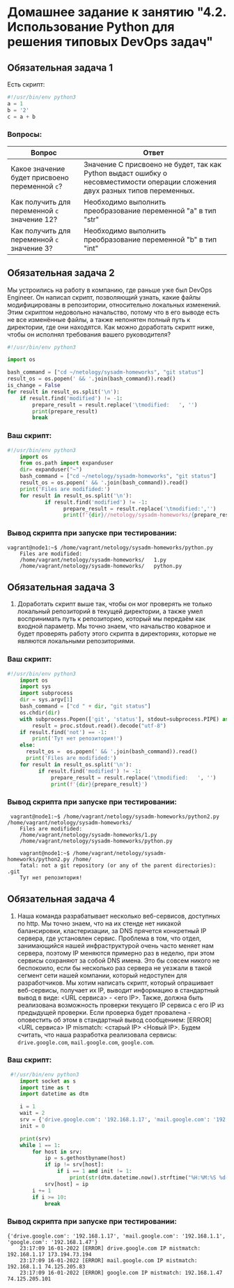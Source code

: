 # Домашнее задание к занятию "4.2. Использование Python для решения типовых DevOps задач"

## Обязательная задача 1

Есть скрипт:
```python
#!/usr/bin/env python3
a = 1
b = '2'
c = a + b
```

### Вопросы:
| Вопрос  | Ответ |
| ------------- | ------------- |
| Какое значение будет присвоено переменной `c`?  | Значение C присвоено не будет, так как Python выдаст ошибку о несовместимости операции сложения двух разных типов переменных. |
| Как получить для переменной `c` значение 12?  | Необходимо выполнить преобразование переменной "a" в тип "str"  |
| Как получить для переменной `c` значение 3?  | Необходимо выполнить преобразование переменной "b" в тип "int"  |

## Обязательная задача 2
Мы устроились на работу в компанию, где раньше уже был DevOps Engineer. Он написал скрипт, позволяющий узнать, какие файлы модифицированы в репозитории, относительно локальных изменений. Этим скриптом недовольно начальство, потому что в его выводе есть не все изменённые файлы, а также непонятен полный путь к директории, где они находятся. Как можно доработать скрипт ниже, чтобы он исполнял требования вашего руководителя?

```python
#!/usr/bin/env python3

import os

bash_command = ["cd ~/netology/sysadm-homeworks", "git status"]
result_os = os.popen(' && '.join(bash_command)).read()
is_change = False
for result in result_os.split('\n'):
    if result.find('modified') != -1:
        prepare_result = result.replace('\tmodified:   ', '')
        print(prepare_result)
        break
```

### Ваш скрипт:
```python
#!/usr/bin/env python3
    import os
    from os.path import expanduser
    dir= expanduser("~")
    bash_command = ["cd ~/netology/sysadm-homeworks", "git status"]
    result_os = os.popen(' && '.join(bash_command)).read()
    print('Files are modifided:')
    for result in result_os.split('\n'):
            if result.find('modified') != -1:
                  prepare_result = result.replace('\tmodified:','')
                  print(f'{dir}//netology/sysadm-homeworks/{prepare_result}')
```

### Вывод скрипта при запуске при тестировании:
```
vagrant@node1:~$ /home/vagrant/netology/sysadm-homeworks/python.py
    Files are modifided:
    /home/vagrant/netology/sysadm-homeworks/   1.py
    /home/vagrant/netology/sysadm-homeworks/   python.py
```

## Обязательная задача 3
1. Доработать скрипт выше так, чтобы он мог проверять не только локальный репозиторий в текущей директории, а также умел воспринимать путь к репозиторию, который мы передаём как входной параметр. Мы точно знаем, что начальство коварное и будет проверять работу этого скрипта в директориях, которые не являются локальными репозиториями.

### Ваш скрипт:
```python
#!/usr/bin/env python3
    import os
    import sys
    import subprocess
    dir = sys.argv[1]
    bash_command = ["cd " + dir, "git status"]
    os.chdir(dir)
    with subprocess.Popen(['git', 'status'], stdout=subprocess.PIPE) as proc:
        result = proc.stdout.read().decode("utf-8")
    if result.find('not') == -1:
        print('Тут нет репозитория!')
    else:
      result_os =  os.popen(' && '.join(bash_command)).read()
      print('Files are modifided:')
    for result in result_os.split('\n'):
          if result.find('modified') != -1:
              prepare_result = result.replace('\tmodified:   ', '')
              print(f'{dir}{prepare_result}')
```

### Вывод скрипта при запуске при тестировании:
```
 vagrant@node1:~$ /home/vagrant/netology/sysadm-homeworks/python2.py /home/vagrant/netology/sysadm-homeworks/
    Files are modifided:
    /home/vagrant/netology/sysadm-homeworks/1.py
    /home/vagrant/netology/sysadm-homeworks/python.py

    vagrant@node1:~$ /home/vagrant/netology/sysadm-homeworks/python2.py /home/
    fatal: not a git repository (or any of the parent directories): .git
    Тут нет репозитория!
```

## Обязательная задача 4
1. Наша команда разрабатывает несколько веб-сервисов, доступных по http. Мы точно знаем, что на их стенде нет никакой балансировки, кластеризации, за DNS прячется конкретный IP сервера, где установлен сервис. Проблема в том, что отдел, занимающийся нашей инфраструктурой очень часто меняет нам сервера, поэтому IP меняются примерно раз в неделю, при этом сервисы сохраняют за собой DNS имена. Это бы совсем никого не беспокоило, если бы несколько раз сервера не уезжали в такой сегмент сети нашей компании, который недоступен для разработчиков. Мы хотим написать скрипт, который опрашивает веб-сервисы, получает их IP, выводит информацию в стандартный вывод в виде: <URL сервиса> - <его IP>. Также, должна быть реализована возможность проверки текущего IP сервиса c его IP из предыдущей проверки. Если проверка будет провалена - оповестить об этом в стандартный вывод сообщением: [ERROR] <URL сервиса> IP mismatch: <старый IP> <Новый IP>. Будем считать, что наша разработка реализовала сервисы: `drive.google.com`, `mail.google.com`, `google.com`.

### Ваш скрипт:
```python
 #!/usr/bin/env python3
    import socket as s
    import time as t
    import datetime as dtm

    i = 1
    wait = 2
    srv = {'drive.google.com': '192.168.1.17', 'mail.google.com': '192.168.1.1', 'google.com': '192.168.1.47'}
    init = 0

    print(srv)
    while 1 == 1:
        for host in srv:
            ip = s.gethostbyname(host)
            if ip != srv[host]:
                if i == 1 and init != 1:
                    print(str(dtm.datetime.now().strftime("%H:%M:%S %d-%m-%Y")) +' [ERROR] ' + str(host) + ' IP mistmatch: '+srv[host]+' '+ip)
            srv[host] = ip
        i += 1
        if i >= 10:
            break
```

### Вывод скрипта при запуске при тестировании:
```
{'drive.google.com': '192.168.1.17', 'mail.google.com': '192.168.1.1', 'google.com': '192.168.1.47'}
    23:17:09 16-01-2022 [ERROR] drive.google.com IP mistmatch: 192.168.1.17 173.194.73.194
    23:17:09 16-01-2022 [ERROR] mail.google.com IP mistmatch: 192.168.1.1 74.125.205.83
    23:17:09 16-01-2022 [ERROR] google.com IP mistmatch: 192.168.1.47 74.125.205.101
```
